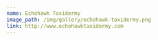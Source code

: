 ```yaml
---
name: Echohawk Taxidermy
image_path: /img/gallery/echohawk-taxidermy.png
link: http://www.echohawktaxidermy.com
---
```

